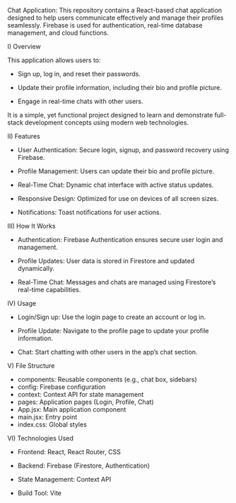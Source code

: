 Chat Application:
This repository contains a React-based chat application designed to help users communicate effectively and manage their profiles seamlessly. Firebase is used for authentication, real-time database management, and cloud functions.

I) Overview

This application allows users to:

 - Sign up, log in, and reset their passwords.

 - Update their profile information, including their bio and profile picture.

 - Engage in real-time chats with other users.

It is a simple, yet functional project designed to learn and demonstrate full-stack development concepts using modern web technologies.

II) Features

 - User Authentication: Secure login, signup, and password recovery using Firebase.

 - Profile Management: Users can update their bio and profile picture.

 - Real-Time Chat: Dynamic chat interface with active status updates.

 - Responsive Design: Optimized for use on devices of all screen sizes.

 - Notifications: Toast notifications for user actions.

III) How It Works

- Authentication: Firebase Authentication ensures secure user login and management.

- Profile Updates: User data is stored in Firestore and updated dynamically.

- Real-Time Chat: Messages and chats are managed using Firestore’s real-time capabilities.


IV) Usage

 - Login/Sign up: Use the login page to create an account or log in.

 - Profile Update: Navigate to the profile page to update your profile information.

 - Chat: Start chatting with other users in the app’s chat section.

V) File Structure

 - components:  Reusable components (e.g., chat box, sidebars)
 - config: Firebase configuration
 - context: Context API for state management
 - pages: Application pages (Login, Profile, Chat)
 - App.jsx: Main application component
 - main.jsx: Entry point
 - index.css: Global styles

VI) Technologies Used

 - Frontend: React, React Router, CSS

 - Backend: Firebase (Firestore, Authentication)

 - State Management: Context API

 - Build Tool: Vite



